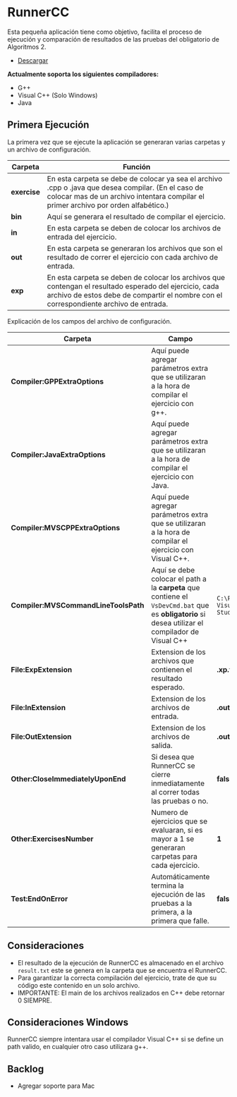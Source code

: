 # RunnerCC

Esta pequeña aplicación tiene como objetivo, facilita el proceso de ejecución y comparación de resultados de las pruebas del obligatorio de Algoritmos 2.

* [Descargar](https://github.com/Sactos/RunnerCC/releases)


**Actualmente soporta los siguientes compiladores:**

* G++
* Visual C++ (Solo Windows)
* Java

## Primera Ejecución

La primera vez que se ejecute la aplicación se generaran varias carpetas y un archivo de configuración.

Carpeta | Función
------- | -------
**exercise**|En esta carpeta se debe de colocar ya sea el archivo .cpp o .java que desea compilar. (En el caso de colocar mas de un archivo intentara compilar el primer archivo por orden alfabético.)
**bin**|Aquí se generara el resultado de compilar el ejercicio.
**in**|En esta carpeta se deben de colocar los archivos de entrada del ejercicio.
**out**| En esta carpeta se generaran los archivos que son el resultado de correr el ejercicio con cada archivo de entrada.
**exp**|En esta carpeta se deben de colocar los archivos que contengan el resultado esperado del ejercicio, cada archivo de estos debe de compartir el nombre con el correspondiente archivo de entrada.

Explicación de los campos del archivo de configuración.

Carpeta | Campo | Valor Inicial | Ejemplo
------- | ------- | ------- | -------
**Compiler:GPPExtraOptions**|Aquí puede agregar parámetros extra que se utilizaran a la hora de compilar el ejercicio con g++. || ```-std=c++17 -lstdc++fs```
**Compiler:JavaExtraOptions**|Aquí puede agregar parámetros extra que se utilizaran a la hora de compilar el ejercicio con Java.|| ```-O -depend```
**Compiler:MVSCPPExtraOptions**|Aquí puede agregar parámetros extra que se utilizaran a la hora de compilar el ejercicio con Visual C++.|| ```-std=c++17 -lstdc++fs```
**Compiler:MVSCommandLineToolsPath**|Aquí se debe colocar el path a la **carpeta** que contiene el ```VsDevCmd.bat``` que es **obligatorio** si desea utilizar el compilador de Visual C++ |```C:\Program Files (x86)\Microsoft Visual Studio\2019\Enterprise\Common7\Tools\```
**File:ExpExtension**|Extension de los archivos que contienen el resultado esperado.|**.xp.txt**|
**File:InExtension**|Extension de los archivos de entrada.|**.out.txt**|
**File:OutExtension**|Extension de los archivos de salida.|**.out.txt**|
**Other:CloseImmediatelyUponEnd**|Si desea que RunnerCC se cierre inmediatamente al correr todas las pruebas o no.|**false**| ```false``` O ```true```
**Other:ExercisesNumber**|Numero de ejercicios que se evaluaran, si es mayor a 1 se generaran carpetas para cada ejercicio.|**1**|
**Test:EndOnError**|Automáticamente termina la ejecución de las pruebas a la primera, a la primera que falle.|**false**| ```false``` O ```true```

## Consideraciones

* El resultado de la ejecución de RunnerCC es almacenado en el archivo `result.txt` este se genera en la carpeta que se encuentra el RunnerCC.
* Para garantizar la correcta compilación del ejercicio, trate de que su código este contenido en un solo archivo.
* IMPORTANTE: El main de los archivos realizados en C++ debe retornar 0 SIEMPRE.

## Consideraciones Windows

RunnerCC siempre intentara usar el compilador Visual C++ si se define un path valido, en cualquier otro caso utilizara g++.

## Backlog

* Agregar soporte para Mac

